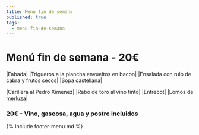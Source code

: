 ```yaml
---
title: Menú fin de semana
published: true
tags:
  - menu-fin-de-semana
---
```


# Menú fin de semana - 20€

|Fabada|
|Trigueros a la plancha envueltos en bacon|
|Ensalada con rulo de cabra y frutos secos|
|Sopa castellana|

|Carillera al Pedro Ximenez|
|Rabo de toro al vino tinto|
|Entrecot|
|Lomos de merluza|


### 20€ - Vino, gaseosa, agua y postre incluidos


{% include footer-menu.md %}
